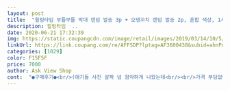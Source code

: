 ```yaml
---
layout: post 
title:  "힐링타임 부들부들 막대 랜덤 발송 3p + 오뎅꼬치 랜덤 발송 2p, 혼합 색상, 1세트" 
description: 힐링타임  ..
date: 2020-06-21 17:32:39 
img: https://static.coupangcdn.com/image/retail/images/2019/03/14/10/5/49fe96ec-41e6-4422-8585-097c2d85192d.jpg 
linkUrl: https://link.coupang.com/re/AFFSDP?lptag=AF3600438&subid=ahnPublicAsk&pageKey=197738930&itemId=570303937&vendorItemId=4497835238&traceid=V0-113-0a95ad8364df6e7c 
categories: [1029] 
color: F15F5F 
price: 7000 
author: Ask View Shop 
cont:  "●구매후기●<br/>(애기들 사진 살짝 넘 험악하게 나왔는데<br/><br/>가격 부담없어서 여러번 살 것 같아요!<br/>가볍고 플라스틱(?)막대여서<br/>가성비 갑이라고 생각합니다.<br/><br/>고급스러워 보이진 않다는 것?<br/>굳이 단점을 적자면<br/>그리고<br/>그치만 애기들이 좋아하면<br/>글루건으로 붙여서 썼어요.<br/>.<br/>!<br/>글루건으로 붙이니 그 다음부턴 잘 안떨어지는 것 같아요<br/>냥이들이 너무 좋아하네요<br/>냥이들이 다칠 위험이 큰데, 이 오뎅꼬치는<br/>다묘가정인만큼<br/>다칠 위험도 적어요.<br/><br/>더 흡족해하는 것 같아요ㅋㅋ<br/>디자인은 전 크게 상관없네요ㅋㅋ<br/>막대 색깔이랑 전체적인 디자인이 좀<br/>막대가 쇠로 되어있는 낚시대들은 가끔 빠르게 놀아주다보면<br/>불호 없이 다들 좋아해요<br/>사실 순하게 생겼답니다 ㅋㅋ<br/>사용하다가 추가로 후기 남길게요<br/>산지는 거의 반년쯤 된것 같은데 아직도 애가 너무 좋아합니다... <br/>대박만족쓰♡<br/>산지는 꽤 됐는데 아직도 환장하고 잘 놀아요<br/>섬세하게 놀아주고 싶을 때 쓰고 있어요 ㅋㅋ<br/>아! 막대랑 오뎅부분 접합부가 느슨하긴 하더라구요.<br/><br/>아직 튼튼하게 잘 쓰고 있고<br/>암튼 단점 감안하더라도<br/>애기들이 취향도 다양한데<br/>없었구요.<br/><br/>여전히 제일 좋아하는 장난감이에요<br/>일주일 전에 집 앞에 울고있는 3개월 된 애기를 데려왔어요.<br/> 뭘 좋아하는지 몰라서 캣타워에, 장난감 공, 막대기, 낚싯대같은 털달린것들, 방울.<br/>.<br/> 별걸 다 사줬는데 유독 이런 부들부들한 털이 달린걸 좋아하길래 몇개 더 사줬더니 환장하네요... <br/> 진짜 환장해요.<br/> 혼자 이거 물고 온 집안을 굴러다녀요.<br/> 아마 사랑에 빠졌나봐요.<br/> 원래 남편이랑 오버워치 한판 하려고 하면 책상위를 누비고 다녀서 힘들었는데 이제 저거 때문에 불러도 관심도 없어요.<br/> 화장실만 가도 세상 떠나가라 울던 애긴데 이제 제가 화장실 들어간 줄도 몰라요.<br/>.<br/> 원래 하루종일 세상 떠나가라 울었는데 오늘은 좀 덜 하네요.<br/> 아마 장난감이랑 노느라 울 시간도 없나봐요.<br/> 물어뜯는 힘이 되게 약한 앤줄 알았더니 우리애기 진짜 완전 칡.<br/>.<br/> 완전 fox... <br/> 자랑하고 싶어서 동영상도 찍었는데 왜 첨부가 안 돼요?ㅠㅠ 우리애기 진짜 귀여운데ㅜㅜ  그리고 장난감은 1시간만에 이렇게 됐어요.<br/> 처참해졌어요.<br/><br/>작은 오뎅들은 더 날렵하고<br/>잡을때 두툼한게 한웅큼 잡혀서 그런지 냥이들이 잡을때<br/>장난감 보고 사냥본능이 살아나서 저래요)<br/>저는 놀아줄 때 외엔 서랍에 넣어두고 쓰려구요<br/>전에 다른곳에서 샀던것들은 조금만 흔들어도 털이 막 날리고 그랬는데 여기껀 털도 잘 안날리고 크기별 색깔별로 있어서 애가 골라놀아요.<br/><br/>주변 집사들에게도 많이 추천해요!<br/>진짜 쥐라도 잡은듯이<br/>큰 오뎅 가지고 놀다가 아랫부분이 벗겨져서<br/>큰 오뎅이 풍성하고 커서 진짜 좋아해요.<br/><br/>큰 회색 오뎅은 진짜 쥐모양 같기도하고<br/>털이 금방 빠진다는 후기가 많던데<br/>털이 막 날린다는 느낌은 생각보단<br/>특히,<br/>한달 정도<br/>한달 정도 지난 후 다시 씀<br/>" 
---
```

